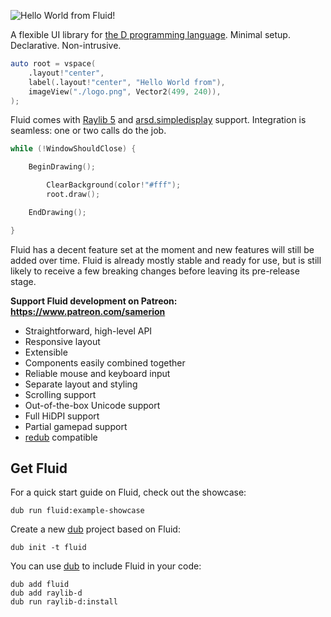 ![Hello World from Fluid!](./resources/hello-fluid.png)

A flexible UI library for [the D programming language](https://dlang.org/). Minimal setup. Declarative. Non-intrusive.

```d
auto root = vspace(
    .layout!"center",
    label(.layout!"center", "Hello World from"),
    imageView("./logo.png", Vector2(499, 240)),
);
```

Fluid comes with [Raylib 5][raylib] and [arsd.simpledisplay][sdpy] support. Integration is seamless: one or two calls do
the job.

```d
while (!WindowShouldClose) {

    BeginDrawing();

        ClearBackground(color!"#fff");
        root.draw();

    EndDrawing();

}
```

[raylib]: https://www.raylib.com/
[sdpy]: https://arsd-official.dpldocs.info/arsd.simpledisplay.html

Fluid has a decent feature set at the moment and new features will still be added over time. Fluid is already mostly
stable and ready for use, but is still likely to receive a few breaking changes before leaving its pre-release stage.

**Support Fluid development on Patreon: https://www.patreon.com/samerion**

* Straightforward, high-level API
* Responsive layout
* Extensible
* Components easily combined together
* Reliable mouse and keyboard input
* Separate layout and styling
* Scrolling support
* Out-of-the-box Unicode support
* Full HiDPI support
* Partial gamepad support
* [redub](https://github.com/MrcSnm/redub) compatible

## Get Fluid

For a quick start guide on Fluid, check out the showcase:

```
dub run fluid:example-showcase
```

Create a new [dub][dub] project based on Fluid:

```
dub init -t fluid
```

You can use [dub][dub] to include Fluid in your code:

```
dub add fluid
dub add raylib-d
dub run raylib-d:install
```

[dub]: https://code.dlang.org/
